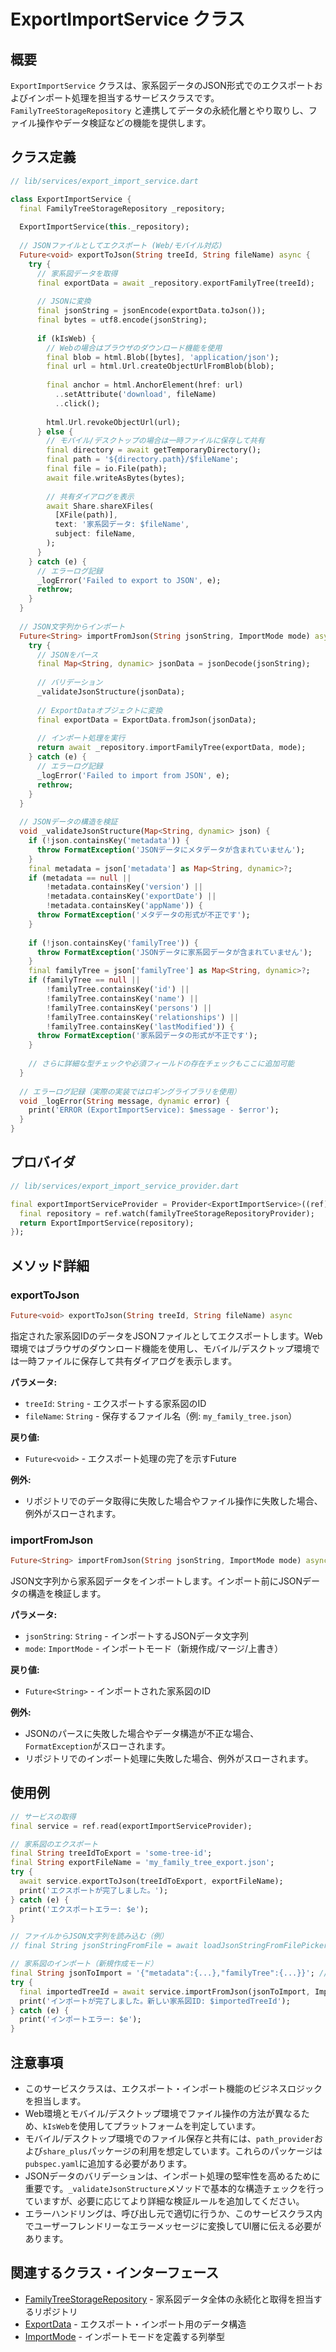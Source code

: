 # ExportImportService クラス

## 概要

`ExportImportService` クラスは、家系図データのJSON形式でのエクスポートおよびインポート処理を担当するサービスクラスです。`FamilyTreeStorageRepository` と連携してデータの永続化層とやり取りし、ファイル操作やデータ検証などの機能を提供します。

## クラス定義

```dart
// lib/services/export_import_service.dart

class ExportImportService {
  final FamilyTreeStorageRepository _repository;
  
  ExportImportService(this._repository);
  
  // JSONファイルとしてエクスポート (Web/モバイル対応)
  Future<void> exportToJson(String treeId, String fileName) async {
    try {
      // 家系図データを取得
      final exportData = await _repository.exportFamilyTree(treeId);
      
      // JSONに変換
      final jsonString = jsonEncode(exportData.toJson());
      final bytes = utf8.encode(jsonString);
      
      if (kIsWeb) {
        // Webの場合はブラウザのダウンロード機能を使用
        final blob = html.Blob([bytes], 'application/json');
        final url = html.Url.createObjectUrlFromBlob(blob);
        
        final anchor = html.AnchorElement(href: url)
          ..setAttribute('download', fileName)
          ..click();
        
        html.Url.revokeObjectUrl(url);
      } else {
        // モバイル/デスクトップの場合は一時ファイルに保存して共有
        final directory = await getTemporaryDirectory();
        final path = '${directory.path}/$fileName';
        final file = io.File(path);
        await file.writeAsBytes(bytes);
        
        // 共有ダイアログを表示
        await Share.shareXFiles(
          [XFile(path)],
          text: '家系図データ: $fileName',
          subject: fileName,
        );
      }
    } catch (e) {
      // エラーログ記録
      _logError('Failed to export to JSON', e);
      rethrow;
    }
  }
  
  // JSON文字列からインポート
  Future<String> importFromJson(String jsonString, ImportMode mode) async {
    try {
      // JSONをパース
      final Map<String, dynamic> jsonData = jsonDecode(jsonString);
      
      // バリデーション
      _validateJsonStructure(jsonData);
      
      // ExportDataオブジェクトに変換
      final exportData = ExportData.fromJson(jsonData);
      
      // インポート処理を実行
      return await _repository.importFamilyTree(exportData, mode);
    } catch (e) {
      // エラーログ記録
      _logError('Failed to import from JSON', e);
      rethrow;
    }
  }
  
  // JSONデータの構造を検証
  void _validateJsonStructure(Map<String, dynamic> json) {
    if (!json.containsKey('metadata')) {
      throw FormatException('JSONデータにメタデータが含まれていません');
    }
    final metadata = json['metadata'] as Map<String, dynamic>?;
    if (metadata == null || 
        !metadata.containsKey('version') || 
        !metadata.containsKey('exportDate') || 
        !metadata.containsKey('appName')) {
      throw FormatException('メタデータの形式が不正です');
    }
    
    if (!json.containsKey('familyTree')) {
      throw FormatException('JSONデータに家系図データが含まれていません');
    }
    final familyTree = json['familyTree'] as Map<String, dynamic>?;
    if (familyTree == null || 
        !familyTree.containsKey('id') || 
        !familyTree.containsKey('name') || 
        !familyTree.containsKey('persons') || 
        !familyTree.containsKey('relationships') || 
        !familyTree.containsKey('lastModified')) {
      throw FormatException('家系図データの形式が不正です');
    }
    
    // さらに詳細な型チェックや必須フィールドの存在チェックもここに追加可能
  }
  
  // エラーログ記録（実際の実装ではロギングライブラリを使用）
  void _logError(String message, dynamic error) {
    print('ERROR (ExportImportService): $message - $error');
  }
}
```

## プロバイダ

```dart
// lib/services/export_import_service_provider.dart

final exportImportServiceProvider = Provider<ExportImportService>((ref) {
  final repository = ref.watch(familyTreeStorageRepositoryProvider);
  return ExportImportService(repository);
});
```

## メソッド詳細

### exportToJson

```dart
Future<void> exportToJson(String treeId, String fileName) async
```

指定された家系図IDのデータをJSONファイルとしてエクスポートします。Web環境ではブラウザのダウンロード機能を使用し、モバイル/デスクトップ環境では一時ファイルに保存して共有ダイアログを表示します。

**パラメータ:**
- `treeId`: `String` - エクスポートする家系図のID
- `fileName`: `String` - 保存するファイル名（例: `my_family_tree.json`）

**戻り値:**
- `Future<void>` - エクスポート処理の完了を示すFuture

**例外:**
- リポジトリでのデータ取得に失敗した場合やファイル操作に失敗した場合、例外がスローされます。

### importFromJson

```dart
Future<String> importFromJson(String jsonString, ImportMode mode) async
```

JSON文字列から家系図データをインポートします。インポート前にJSONデータの構造を検証します。

**パラメータ:**
- `jsonString`: `String` - インポートするJSONデータ文字列
- `mode`: `ImportMode` - インポートモード（新規作成/マージ/上書き）

**戻り値:**
- `Future<String>` - インポートされた家系図のID

**例外:**
- JSONのパースに失敗した場合やデータ構造が不正な場合、`FormatException`がスローされます。
- リポジトリでのインポート処理に失敗した場合、例外がスローされます。

## 使用例

```dart
// サービスの取得
final service = ref.read(exportImportServiceProvider);

// 家系図のエクスポート
final String treeIdToExport = 'some-tree-id';
final String exportFileName = 'my_family_tree_export.json';
try {
  await service.exportToJson(treeIdToExport, exportFileName);
  print('エクスポートが完了しました。');
} catch (e) {
  print('エクスポートエラー: $e');
}

// ファイルからJSON文字列を読み込む（例）
// final String jsonStringFromFile = await loadJsonStringFromFilePicker();

// 家系図のインポート（新規作成モード）
final String jsonToImport = '{"metadata":{...},"familyTree":{...}}'; // 実際のJSONデータ
try {
  final importedTreeId = await service.importFromJson(jsonToImport, ImportMode.create);
  print('インポートが完了しました。新しい家系図ID: $importedTreeId');
} catch (e) {
  print('インポートエラー: $e');
}
```

## 注意事項

- このサービスクラスは、エクスポート・インポート機能のビジネスロジックを担当します。
- Web環境とモバイル/デスクトップ環境でファイル操作の方法が異なるため、`kIsWeb`を使用してプラットフォームを判定しています。
- モバイル/デスクトップ環境でのファイル保存と共有には、`path_provider`および`share_plus`パッケージの利用を想定しています。これらのパッケージは`pubspec.yaml`に追加する必要があります。
- JSONデータのバリデーションは、インポート処理の堅牢性を高めるために重要です。`_validateJsonStructure`メソッドで基本的な構造チェックを行っていますが、必要に応じてより詳細な検証ルールを追加してください。
- エラーハンドリングは、呼び出し元で適切に行うか、このサービスクラス内でユーザーフレンドリーなエラーメッセージに変換してUI層に伝える必要があります。

## 関連するクラス・インターフェース

- [FamilyTreeStorageRepository](../リポジトリ/FamilyTreeStorageRepository.md) - 家系図データ全体の永続化と取得を担当するリポジトリ
- [ExportData](../モデル/ExportData.md) - エクスポート・インポート用のデータ構造
- [ImportMode](../リポジトリ/FamilyTreeStorageRepository.md) - インポートモードを定義する列挙型
